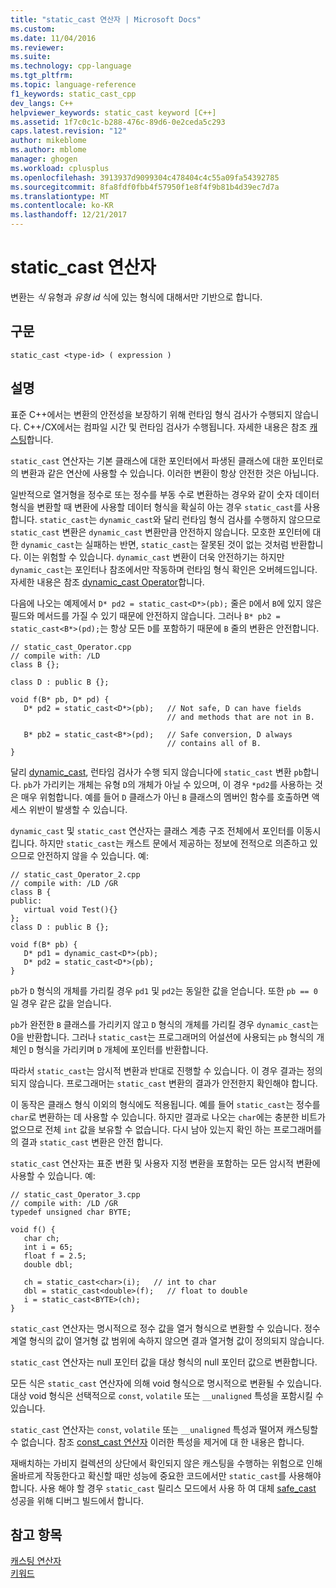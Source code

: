 ```yaml
---
title: "static_cast 연산자 | Microsoft Docs"
ms.custom: 
ms.date: 11/04/2016
ms.reviewer: 
ms.suite: 
ms.technology: cpp-language
ms.tgt_pltfrm: 
ms.topic: language-reference
f1_keywords: static_cast_cpp
dev_langs: C++
helpviewer_keywords: static_cast keyword [C++]
ms.assetid: 1f7c0c1c-b288-476c-89d6-0e2ceda5c293
caps.latest.revision: "12"
author: mikeblome
ms.author: mblome
manager: ghogen
ms.workload: cplusplus
ms.openlocfilehash: 3913937d9099304c478404c4c55a09fa54392785
ms.sourcegitcommit: 8fa8fdf0fbb4f57950f1e8f4f9b81b4d39ec7d7a
ms.translationtype: MT
ms.contentlocale: ko-KR
ms.lasthandoff: 12/21/2017
---
```

# <a name="staticcast-operator"></a>static_cast 연산자
변환는 *식* 유형과 *유형 id* 식에 있는 형식에 대해서만 기반으로 합니다.  
  
## <a name="syntax"></a>구문  
  
```  
static_cast <type-id> ( expression )   
```  
  
## <a name="remarks"></a>설명  
 표준 C++에서는 변환의 안전성을 보장하기 위해 런타임 형식 검사가 수행되지 않습니다. C++/CX에서는 컴파일 시간 및 런타임 검사가 수행됩니다. 자세한 내용은 참조 [캐스팅](casting.md)합니다.  
  
 `static_cast` 연산자는 기본 클래스에 대한 포인터에서 파생된 클래스에 대한 포인터로의 변환과 같은 연산에 사용할 수 있습니다. 이러한 변환이 항상 안전한 것은 아닙니다.  
  
 일반적으로 열거형을 정수로 또는 정수를 부동 수로 변환하는 경우와 같이 숫자 데이터 형식을 변환할 때 변환에 사용할 데이터 형식을 확실히 아는 경우 `static_cast`를 사용합니다. `static_cast`는 `dynamic_cast`와 달리 런타임 형식 검사를 수행하지 않으므로 `static_cast` 변환은 `dynamic_cast` 변환만큼 안전하지 않습니다. 모호한 포인터에 대한 `dynamic_cast`는 실패하는 반면, `static_cast`는 잘못된 것이 없는 것처럼 반환합니다. 이는 위험할 수 있습니다. `dynamic_cast` 변환이 더욱 안전하기는 하지만 `dynamic_cast`는 포인터나 참조에서만 작동하며 런타임 형식 확인은 오버헤드입니다. 자세한 내용은 참조 [dynamic_cast Operator](../cpp/dynamic-cast-operator.md)합니다.  
  
 다음에 나오는 예제에서 `D* pd2 = static_cast<D*>(pb);` 줄은 `D`에서 `B`에 있지 않은 필드와 메서드를 가질 수 있기 때문에 안전하지 않습니다. 그러나 `B* pb2 = static_cast<B*>(pd);`는 항상 모든 `D`를 포함하기 때문에 `B` 줄의 변환은 안전합니다.  
  
```  
// static_cast_Operator.cpp  
// compile with: /LD  
class B {};  
  
class D : public B {};  
  
void f(B* pb, D* pd) {  
   D* pd2 = static_cast<D*>(pb);   // Not safe, D can have fields  
                                   // and methods that are not in B.  
  
   B* pb2 = static_cast<B*>(pd);   // Safe conversion, D always  
                                   // contains all of B.  
}  
```  
  
 달리 [dynamic_cast](../cpp/dynamic-cast-operator.md), 런타임 검사가 수행 되지 않습니다에 `static_cast` 변환 `pb`합니다. `pb`가 가리키는 개체는 유형 `D`의 개체가 아닐 수 있으며, 이 경우 `*pd2`를 사용하는 것은 매우 위험합니다. 예를 들어 `D` 클래스가 아닌 `B` 클래스의 멤버인 함수를 호출하면 액세스 위반이 발생할 수 있습니다.  
  
 `dynamic_cast` 및 `static_cast` 연산자는 클래스 계층 구조 전체에서 포인터를 이동시킵니다. 하지만 `static_cast`는 캐스트 문에서 제공하는 정보에 전적으로 의존하고 있으므로 안전하지 않을 수 있습니다. 예:  
  
```  
// static_cast_Operator_2.cpp  
// compile with: /LD /GR  
class B {  
public:  
   virtual void Test(){}  
};  
class D : public B {};  
  
void f(B* pb) {  
   D* pd1 = dynamic_cast<D*>(pb);  
   D* pd2 = static_cast<D*>(pb);  
}  
```  
  
 `pb`가 `D` 형식의 개체를 가리킬 경우 `pd1` 및 `pd2`는 동일한 값을 얻습니다. 또한 `pb == 0`일 경우 같은 값을 얻습니다.  
  
 `pb`가 완전한 `B` 클래스를 가리키지 않고 `D` 형식의 개체를 가리킬 경우 `dynamic_cast`는 0을 반환합니다. 그러나 `static_cast`는 프로그래머의 어설션에 사용되는 `pb` 형식의 개체인 `D` 형식을 가리키며 `D` 개체에 포인터를 반환합니다.  
  
 따라서 `static_cast`는 암시적 변환과 반대로 진행할 수 있습니다. 이 경우 결과는 정의되지 않습니다. 프로그래머는 `static_cast` 변환의 결과가 안전한지 확인해야 합니다.  
  
 이 동작은 클래스 형식 이외의 형식에도 적용됩니다. 예를 들어 `static_cast`는 정수를 `char`로 변환하는 데 사용할 수 있습니다. 하지만 결과로 나오는 `char`에는 충분한 비트가 없으므로 전체 `int` 값을 보유할 수 없습니다. 다시 남아 있는지 확인 하는 프로그래머를의 결과 `static_cast` 변환은 안전 합니다.  
  
 `static_cast` 연산자는 표준 변환 및 사용자 지정 변환을 포함하는 모든 암시적 변환에 사용할 수 있습니다. 예:  
  
```  
// static_cast_Operator_3.cpp  
// compile with: /LD /GR  
typedef unsigned char BYTE;  
  
void f() {  
   char ch;  
   int i = 65;  
   float f = 2.5;  
   double dbl;  
  
   ch = static_cast<char>(i);   // int to char  
   dbl = static_cast<double>(f);   // float to double  
   i = static_cast<BYTE>(ch);  
}  
```  
  
 `static_cast` 연산자는 명시적으로 정수 값을 열거 형식으로 변환할 수 있습니다. 정수 계열 형식의 값이 열거형 값 범위에 속하지 않으면 결과 열거형 값이 정의되지 않습니다.  
  
 `static_cast` 연산자는 null 포인터 값을 대상 형식의 null 포인터 값으로 변환합니다.  
  
 모든 식은 `static_cast` 연산자에 의해 void 형식으로 명시적으로 변환될 수 있습니다. 대상 void 형식은 선택적으로 `const`, `volatile` 또는 `__unaligned` 특성을 포함시킬 수 있습니다.  
  
 `static_cast` 연산자는 `const`, `volatile` 또는 `__unaligned` 특성과 떨어져 캐스팅할 수 없습니다. 참조 [const_cast 연산자](../cpp/const-cast-operator.md) 이러한 특성을 제거에 대 한 내용은 합니다.  
  
 재배치하는 가비지 컬렉션의 상단에서 확인되지 않은 캐스팅을 수행하는 위험으로 인해 올바르게 작동한다고 확신할 때만 성능에 중요한 코드에서만 `static_cast`를 사용해야 합니다. 사용 해야 할 경우 `static_cast` 릴리스 모드에서 사용 하 여 대체 [safe_cast](../windows/safe-cast-cpp-component-extensions.md) 성공을 위해 디버그 빌드에서 합니다.  
  
## <a name="see-also"></a>참고 항목  
 [캐스팅 연산자](../cpp/casting-operators.md)   
 [키워드](../cpp/keywords-cpp.md)